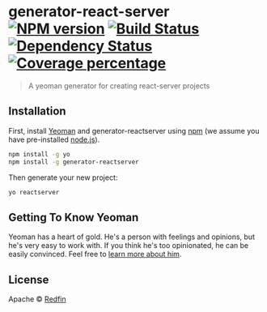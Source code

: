 # generator-react-server [![NPM version][npm-image]][npm-url] [![Build Status][travis-image]][travis-url] [![Dependency Status][daviddm-image]][daviddm-url] [![Coverage percentage][coveralls-image]][coveralls-url]
> A yeoman generator for creating react-server projects

## Installation

First, install [Yeoman](http://yeoman.io) and generator-reactserver using [npm](https://www.npmjs.com/) (we assume you have pre-installed [node.js](https://nodejs.org/)).

```bash
npm install -g yo
npm install -g generator-reactserver
```

Then generate your new project:

```bash
yo reactserver
```

## Getting To Know Yeoman

Yeoman has a heart of gold. He&#39;s a person with feelings and opinions, but he&#39;s very easy to work with. If you think he&#39;s too opinionated, he can be easily convinced. Feel free to [learn more about him](http://yeoman.io/).

## License

Apache © [Redfin]()


[npm-image]: https://badge.fury.io/js/generator-react-server.svg
[npm-url]: https://npmjs.org/package/generator-react-server
[travis-image]: https://travis-ci.org/redfin/generator-react-server.svg?branch=master
[travis-url]: https://travis-ci.org/redfin/generator-react-server
[daviddm-image]: https://david-dm.org/redfin/generator-react-server.svg?theme=shields.io
[daviddm-url]: https://david-dm.org/redfin/generator-react-server
[coveralls-image]: https://coveralls.io/repos/redfin/generator-react-server/badge.svg
[coveralls-url]: https://coveralls.io/r/redfin/generator-react-server
